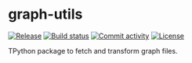 # graph-utils

[![Release](https://img.shields.io/github/v/release/commons-research/graph-utils)](https://img.shields.io/github/v/release/commons-research/graph-utils)
[![Build status](https://img.shields.io/github/actions/workflow/status/commons-research/graph-utils/main.yml?branch=main)](https://github.com/commons-research/graph-utils/actions/workflows/main.yml?query=branch%3Amain)
[![Commit activity](https://img.shields.io/github/commit-activity/m/commons-research/graph-utils)](https://img.shields.io/github/commit-activity/m/commons-research/graph-utils)
[![License](https://img.shields.io/github/license/commons-research/graph-utils)](https://img.shields.io/github/license/commons-research/graph-utils)

TPython package to fetch and transform graph files.
